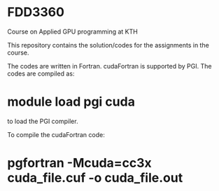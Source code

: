# FDD3360
Course on Applied GPU programming at KTH

This repository contains the solution/codes for the assignments in the course.

The codes are written in Fortran. cudaFortran is supported by PGI.
The codes are compiled as:
# module load pgi cuda
to load the PGI compiler.

To compile the cudaFortran code:
# pgfortran -Mcuda=cc3x cuda_file.cuf -o cuda_file.out
